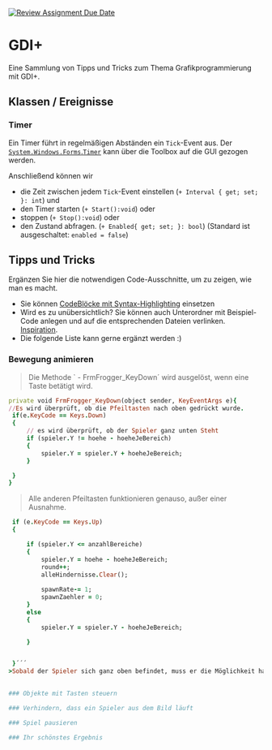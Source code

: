 [![Review Assignment Due Date](https://classroom.github.com/assets/deadline-readme-button-24ddc0f5d75046c5622901739e7c5dd533143b0c8e959d652212380cedb1ea36.svg)](https://classroom.github.com/a/OwH8KTXH)
# GDI+
Eine Sammlung von Tipps und Tricks zum Thema Grafikprogrammierung mit GDI+.

## Klassen / Ereignisse
### Timer
Ein Timer führt in regelmäßigen Abständen ein `Tick`-Event aus. Der [`System.Windows.Forms`.`Timer`](https://learn.microsoft.com/de-de/dotnet/api/system.windows.forms.timer?view=windowsdesktop-8.0&viewFallbackFrom=net-6.0) kann über die Toolbox auf die GUI gezogen werden. 

Anschließend können wir 
- die Zeit zwischen jedem `Tick`-Event einstellen (`+ Interval { get; set; }: int`) und
- den Timer starten (`+ Start():void`) oder
- stoppen (`+ Stop():void`) oder
- den Zustand abfragen. (`+ Enabled{ get; set; }: bool`) (Standard ist ausgeschaltet: `enabled = false`)



## Tipps und Tricks
Ergänzen Sie hier die notwendigen Code-Ausschnitte, um zu zeigen, wie man es macht. 
- Sie können [CodeBlöcke mit Syntax-Highlighting](https://docs.github.com/en/get-started/writing-on-github/working-with-advanced-formatting/creating-and-highlighting-code-blocks#syntax-highlighting) einsetzen
- Wird es zu unübersichtlich? Sie können auch Unterordner mit Beispiel-Code anlegen und auf die entsprechenden Dateien verlinken. [Inspiration](https://github.com/gsoTH/flaskShowcase/tree/master/datenbanken).
- Die folgende Liste kann gerne ergänzt werden :)

### Bewegung animieren
>Die Methode ` - FrmFrogger_KeyDown´ wird ausgelöst, wenn eine Taste betätigt wird.
```ruby
private void FrmFrogger_KeyDown(object sender, KeyEventArgs e){
//Es wird überprüft, ob die Pfeiltasten nach oben gedrückt wurde.
 if(e.KeyCode == Keys.Down)
 {
     // es wird überprüft, ob der Spieler ganz unten Steht
     if (spieler.Y != hoehe - hoeheJeBereich)
     {
         spieler.Y = spieler.Y + hoeheJeBereich;
     }

 }
}
```
>Alle anderen Pfeiltasten funktionieren genauso, außer einer Ausnahme.
```ruby
 if (e.KeyCode == Keys.Up)
 {

     if (spieler.Y <= anzahlBereiche)
     {
         spieler.Y = hoehe - hoeheJeBereich;
         round++;
         alleHindernisse.Clear();
         
         spawnRate-= 1; 
         spawnZaehler = 0;
     }
     else
     {
         spieler.Y = spieler.Y - hoeheJeBereich;

     }


 }´´´
>Sobald der Spieler sich ganz oben befindet, muss er die Möglichkeit haben, eine neue Runde zu starten. Um dies zu ermöglichen, muss die Variable ` - round´ erhöht werden. Gleichzeitig sollte die `Spawnrate´ verringert werden, um die Häufigkeit der Hinderniserstellung anzupassen. Zudem müssen alle vorhandenen Hindernisse gelöscht werden, um Platz für neue Hindernisse mit unterschiedlichen Eigenschaften in der neuen Runde zu schaffen
 

### Objekte mit Tasten steuern

### Verhindern, dass ein Spieler aus dem Bild läuft

### Spiel pausieren

### Ihr schönstes Ergebnis





